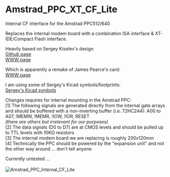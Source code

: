 # Amstrad_PPC_XT_CF_Lite
Internal CF interface for the Amstrad PPC512/640

Replaces the internal modem board with a combination ISA interface & XT-IDE/Compact Flash interface.<br> 

Heavily based on Sergey Kiselev's design<br>
[Github page](https://github.com/skiselev)<br>
[WWW page](http://www.malinov.com/Home/sergeys-projects/xt-cf-lite)<br>

Which is apparently a remake of James Pearce's card:<br>
[WWW page](http://www.lo-tech.co.uk/wiki/XT-CF-lite)<br>

I am using some of Sergey's Kicad symbols/footprints:<br>
[Sergey's Kicad symbols](https://github.com/skiselev/my_kicad_library)<br>

Changes requires for internal mounting in the Amstrad PPC:<br>
[1] The following signals are generated directly from the internal gate arrays and should be buffered with a non-inverting buffer (i.e. 72HC244): A00 to A07, !MEMW, !MEMR, !IOW, !IOR, RESET<br>
_(there are others but irrelevant for our purposes)_<br>
[2] The data signals (D0 to D7) are at CMOS levels and should be pulled up to TTL levels with 10KΩ resistors<br>
[3] The internal modem board we are replacing is roughly 200x120mm<br>
[4] Technically the PPC should be powered by the "expansion unit" and not the other way around ... don't tell anyone<br>

Currently untested ...<br><br>
![Amstrad_PPC_Internal_CF_Lite](https://github.com/0ddjob/Amstrad_PPC_XT_CF_Lite/assets/24483449/a85d3c3c-d648-4215-85a8-f250ed2f8e1f)
